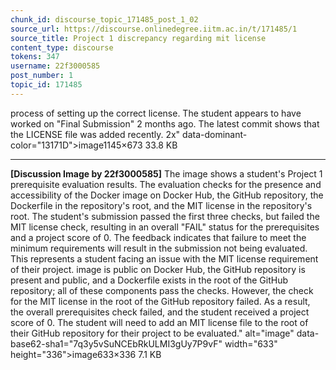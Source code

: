 ```yaml
---
chunk_id: discourse_topic_171485_post_1_02
source_url: https://discourse.onlinedegree.iitm.ac.in/t/171485/1
source_title: Project 1 discrepancy regarding mit license
content_type: discourse
tokens: 347
username: 22f3000585
post_number: 1
topic_id: 171485
---
```


 process of setting up the correct license. The student appears to have worked on "Final Submission" 2 months ago. The latest commit shows that the LICENSE file was added recently. 2x" data-dominant-color="13171D">image1145×673 33.8 KB

---

**[Discussion Image by 22f3000585]** The image shows a student's Project 1 prerequisite evaluation results. The evaluation checks for the presence and accessibility of the Docker image on Docker Hub, the GitHub repository, the Dockerfile in the repository's root, and the MIT license in the repository's root. The student's submission passed the first three checks, but failed the MIT license check, resulting in an overall "FAIL" status for the prerequisites and a project score of 0. The feedback indicates that failure to meet the minimum requirements will result in the submission not being evaluated. This represents a student facing an issue with the MIT license requirement of their project. image is public on Docker Hub, the GitHub repository is present and public, and a Dockerfile exists in the root of the GitHub repository; all of these components pass the checks. However, the check for the MIT license in the root of the GitHub repository failed. As a result, the overall prerequisites check failed, and the student received a project score of 0. The student will need to add an MIT license file to the root of their GitHub repository for their project to be evaluated." alt="image" data-base62-sha1="7q3y5vSuNCEbRkULMI3gUy7P9vF" width="633" height="336">image633×336 7.1 KB
